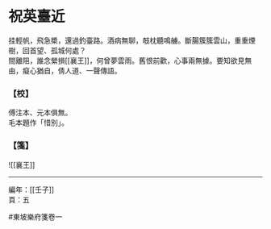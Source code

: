 # 祝英臺近

挂輕帆，飛急槳，還過釣臺路。酒病無聊，攲枕聽鳴艣。斷腸簇簇雲山，重重煙樹，回首望、孤城何處？\
間離阻，誰念縈損[[襄王]]，何曾夢雲雨。舊恨前歡，心事兩無據。要知欲見無由，癡心猶自，倩人道、一聲傳語。

### 【校】

傅注本、元本俱無。\
毛本題作「惜別」。

### 【箋】

![[襄王]]

---

編年：[[壬子]]\
頁：五

#東坡樂府箋卷一